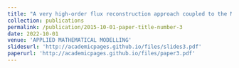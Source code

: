 ```yaml
---
title: "A very high-order flux reconstruction approach coupled to the MPFA-QL finite volume method for the numerical simulation of oil-water flows in 2D petroleum reservoirs"
collection: publications
permalink: /publication/2015-10-01-paper-title-number-3
date: 2022-10-01
venue: 'APPLIED MATHEMATICAL MODELLING'
slidesurl: 'http://academicpages.github.io/files/slides3.pdf'
paperurl: 'http://academicpages.github.io/files/paper3.pdf'
---
```

